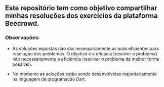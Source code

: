 ## Este repositório tem como objetivo compartilhar minhas resoluções dos exercícios da plataforma Beecrowd.


### Observações:

- As soluções expostas não são necessariamente as mais eficientes para resolução dos problemas. O objetivo é a eficácia (resolver o problema) não necessariamente a eficiência (resolver o problema da melhor forma possível).

- No momento as soluções estão sendo desenvolvidas majoritariamente na linguagem de programação Dart.